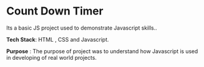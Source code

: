 <h1>Count Down Timer</h1>
Its a basic JS project used to demonstrate Javascript skills..<br>

<b>Tech Stack</b>: HTML , CSS and Javascript.<br>

<b>Purpose</b> : The purpose of project was to understand how Javascript is used in developing of real world projects.
